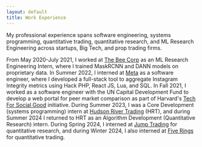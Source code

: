 ```yaml
---
layout: default
title: Work Experience
---
```


My professional experience spans software engineering, systems programming, quantitative trading, quantitative research, and ML Research Engineering across startups, Big Tech, and prop trading firms. 

From May 2020-July 2021, I worked at [The Bee Corp](https://www.linkedin.com/company/the-bee-corp) as an ML Research Engineering Intern, where I trained MaskRCNN and DANN models on proprietary data. 
In Summer 2022, I interned at [Meta](https://www.meta.com/) as a software engineer, where I developed a full-stack tool to aggregate Instagram Integrity metrics using Hack PHP, React JS, Lua, and SQL. In Fall 2021, I worked as a software engineer with the UN Capital Development Fund to develop a web portal for peer market comparison as part of Harvard's [Tech For Social Good](https://socialgood.hcs.harvard.edu/) initiative. During Summer 2023, I was a Core Development (systems programming) intern at [Hudson River Trading](https://www.hudsonrivertrading.com/) (HRT), and during Summer 2024 I returned to HRT as an Algorithm Development (Quantitative Research) intern. During Spring 2024, I interned at [Jump Trading](https://www.jumptrading.com/) for quantitative research, and during Winter 2024, I also interned at [Five Rings](https://fiverings.com/) for quantitative trading.

